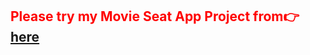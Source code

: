 

<h2 style="color : red">Please try my Movie Seat App Project from👉<a href="https://mnrgdkl.github.io/JS-Project-007--Movie-Seat-App/" target="_blank" rel="noopener noreferrer"> here</a> </h2>
